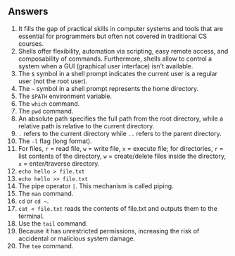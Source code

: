 ## Answers

1. It fills the gap of practical skills in computer systems and tools that are essential for programmers but often not covered in traditional CS courses.
2. Shells offer flexibility, automation via scripting, easy remote access, and composability of commands. Furthermore, shells allow to control a system when a GUI (graphical user interface) isn't available.
3. The `$` symbol in a shell prompt indicates the current user is a regular user (not the root user).
4. The `~` symbol in a shell prompt represents the home directory.
5. The `$PATH` environment variable.
6. The `which` command.
7. The `pwd` command.
8. An absolute path specifies the full path from the root directory, while a relative path is relative to the current directory.
9. `.` refers to the current directory while `..` refers to the parent directory.
10. The `-l` flag (long format).
11. For files, `r` = read file, `w` = write file, `x` = execute file; for directories, `r` = list contents of the directory, `w` = create/delete files inside the directory, `x` = enter/traverse directory.
12. `echo hello > file.txt`
13. `echo hello >> file.txt`
14. The pipe operator `|`. This mechanism is called piping.
15. The `man` command.
16. `cd` or `cd ~`.
17. `cat < file.txt` reads the contents of file.txt and outputs them to the terminal.
18. Use the `tail` command.
19. Because it has unrestricted permissions, increasing the risk of accidental or malicious system damage.
20. The `tee` command.
